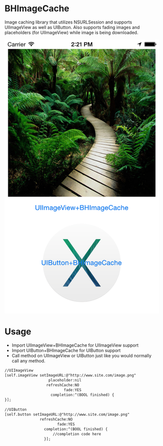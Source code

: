 BHImageCache
============

Image caching library that utilizes NSURLSession and supports UIImageView as well as UIButton. 
Also supports fading images and placeholders (for UIImageView) while image is being downloaded.

![ss](https://raw.githubusercontent.com/iPhonig/BHImageCache/master/screenshot.png)

Usage
============

- Import UIImageView+BHImageCache for UIImageView support
- Import UIButton+BHImageCache for UIButton support
- Call method on UIImageView or UIButton just like you would normally call any method.

```
//UIImageView
[self.imageView setImageURL:@"http://www.site.com/image.png"
                    placeholder:nil
                   refreshCache:NO
                           fade:YES
                     completion:^(BOOL finished) {
}];

//UIButton
[self.button setImageURL:@"http://www.site.com/image.png"
                refreshCache:NO
                        fade:YES
                  completion:^(BOOL finished) {
                      //completion code here
                  }];
```
